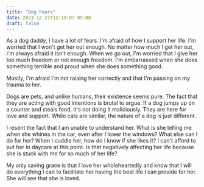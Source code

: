 ```yaml
---
title: "Dog Fears"
date: 2023-12-27T12:13:07-05:00
draft: false
---
```


As a dog daddy, I have a lot of fears. I'm afraid of how I support her life. I'm worried that I won't get her out enough. No matter how much I get her out, I'm always afraid it isn't enough. When we go out, I'm worried that I give her too much freedom or not enough freedom. I'm embarrassed when she does something terrible and proud when she does something good.

Mostly, I'm afraid I'm not raising her correctly and that I'm passing on my trauma to her.

Dogs are pets, and unlike humans, their existence seems pure. The fact that they are acting with good intentions is brutal to argue. If a dog jumps up on a counter and steals food, it's not doing it maliciously. They are here for love and support. While cats are similar, the nature of a dog is just different.

I resent the fact that I am unable to understand her. What is she telling me when she whines in the car, even after I lower the windows? What else can I do for her? When I cuddle her, how do I know if she likes it? I can't afford to put her in daycare at this point. Is that negatively affecting her life because she is stuck with me for so much of her life?

My only saving grace is that I love her wholeheartedly and know that I will do everything I can to facilitate her having the best life I can provide for her. She will see that she is loved.
